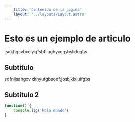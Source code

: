 ```yaml
---
    title: 'Contenido de la pagina'
    layout: '../layouts/Layout.astro'
---
```


# Esto es un ejemplo de articulo

lsdkfjgsvbxciylgfsbfliughyxcgvbslidughs

## Subtitulo

sdfnijsahgxv ckhyufgbsodf;josbjklxluifgbs

## Subtitulo 2

```javascript
function() {
    console.log('Hola mundo')
}
```